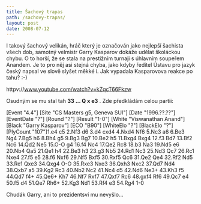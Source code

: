 ```yaml
---
title: Šachový trapas
path: /sachovy-trapas/
layout: post
date: 2008-07-12
---
```


I takový šachový velikán, hráč který je označován jako nejlepší šachista všech dob, samotný velmistr Garry Kasparov dokáže udělat školáckou chybu. O to horší, že se stala na prestižním turnaji s úhlavním soupeřem Anandem. Je to pro něj asi stejná chyba, jako kdyby ředitel Ústavu pro jazyk český napsal ve slově slyšet měkké i. Jak vypadala Kasparovova reakce po tahu? :-) 

httpv://www.youtube.com/watch?v=kZqcT66Fkzw

Osudným se mu stal tah **33 ... Q x e3** . Zde předkládám celou partii: 

[Event "4.4"] [Site "CS Masters g5, Geneva SUI"] [Date "1996.??.??"] [EventDate "?"] [Round "?"] [Result "1-0"] [White "Viswanathan Anand"] [Black "Garry Kasparov"] [ECO "B90"] [WhiteElo "?"] [BlackElo "?"] [PlyCount "107"]1.e4 c5 2.Nf3 d6 3.d4 cxd4 4.Nxd4 Nf6 5.Nc3 a6 6.Be3 Ng4 7.Bg5 h6 8.Bh4 g5 9.Bg3 Bg7 10.Be2 h5 11.Bxg4 Bxg4 12.f3 Bd7 13.Bf2 Nc6 14.Qd2 Ne5 15.O-O g4 16.f4 Nc4 17.Qe2 Rc8 18.b3 Na3 19.Nd5 e6 20.Nb4 Qa5 21.Qe1 h4 22.Be3 h3 23.g3 Nb5 24.Rd1 Nc3 25.Nd3 Qc7 26.Rc1 Nxe4 27.f5 e5 28.f6 Nxf6 29.Nf5 Bxf5 30.Rxf5 Qc6 31.Qe2 Qe4 32.Rf2 Nd5 33.Re1 Qxe3 34.Qxg4 O-O 35.Rxe3 Nxe3 36.Qxh3 Nxc2 37.Qd7 Nd4 38.Qxb7 a5 39.Kg2 Rc3 40.Nb2 Nc2 41.Nc4 d5 42.Nd6 Ne3+ 43.Kh3 f5 44.Qd7 f4+ 45.Qe6+ Kh7 46.Nf7 Rxf7 47.Qxf7 Rc6 48.gxf4 Rf6 49.Qc7 e4 50.f5 d4 51.Qe7 Rh6+ 52.Kg3 Nd1 53.Rf4 e3 54.Rg4 1-0 

Chudák Garry, ani to prezidentsví mu nevyšlo...